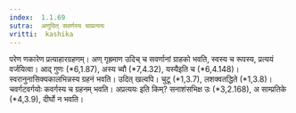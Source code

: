```yaml
---
index:  1.1.69
sutra:  अणुदित् सवर्णस्य चाप्रत्ययः
vritti:  kashika 
---
```


परेण णकारेण प्रत्याहारग्रहणम्। अण् गृह्रमाण उदिच् च सवर्णानां ग्राहको भवति, स्वस्य च रूपस्य, प्रत्ययं वर्जयित्वा। आद् गुणः (*6,1.87), अस्य च्वौ (*7,4.32), यस्यैइति च (*6,4.148)। स्वरानुनासिक्यकालभिन्नस्य ग्रहनं भवति। उदित् खल्वपि। चुटू (*1,3.7), लशक्वतद्धिते (*1,3.8)। चवर्गटवर्गयोः कवर्गस्य च ग्रहनम् भवति। अप्रत्ययः इति किम्? सनाशंसभिक्ष उः (*3,2.168), अ साम्प्रतिके (*4,3.9), दीर्घो न भवति।

